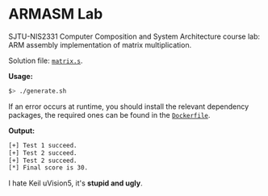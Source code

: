 # ARMASM Lab

SJTU-NIS2331 Computer Composition and System Architecture course lab: ARM assembly implementation of matrix multiplication.

Solution file: [`matrix.s`](./matrix.s).

**Usage:**

```zsh
$> ./generate.sh
```

If an error occurs at runtime, you should install the relevant dependency packages, the required ones can be found in the [`Dockerfile`](./Dockerfile).

**Output:**

```zsh
[+] Test 1 succeed.
[+] Test 2 succeed.
[+] Test 2 succeed.
[*] Final score is 30.
```

I hate Keil uVision5, it's **stupid and ugly**.
